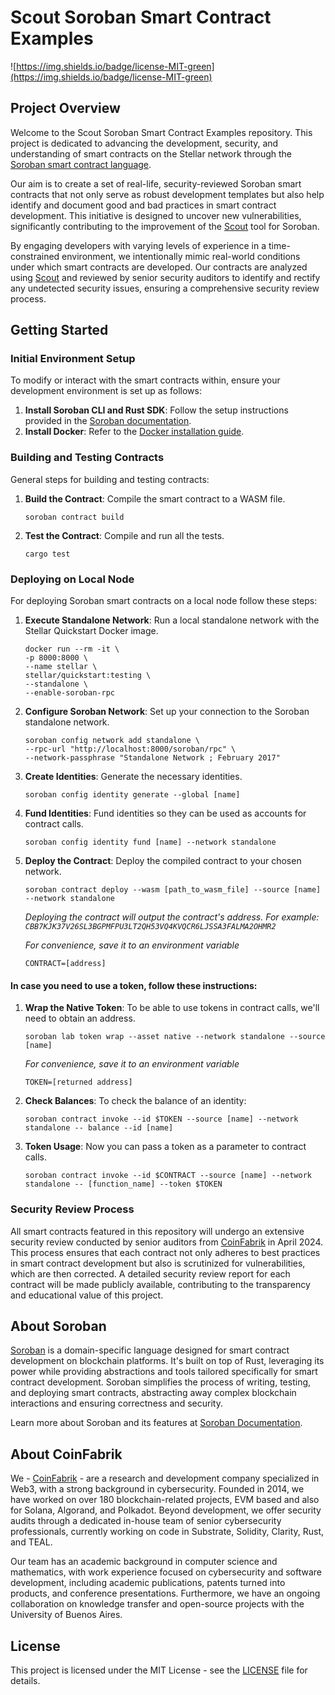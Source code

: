 # Scout Soroban Smart Contract Examples

![https://img.shields.io/badge/license-MIT-green](https://img.shields.io/badge/license-MIT-green)


## Project Overview

Welcome to the Scout Soroban Smart Contract Examples repository. This project is dedicated to advancing the development, security, and understanding of smart contracts on the Stellar network through the [Soroban smart contract language](https://soroban.stellar.org/docs). 

Our aim is to create a set of real-life, security-reviewed Soroban smart contracts that not only serve as robust development templates but also help identify and document good and bad practices in smart contract development. This initiative is designed to uncover new vulnerabilities, significantly contributing to the improvement of the [Scout](https://github.com/CoinFabrik/scout-soroban) tool for Soroban.

By engaging developers with varying levels of experience in a time-constrained environment, we intentionally mimic real-world conditions under which smart contracts are developed. Our contracts are analyzed using [Scout](https://github.com/CoinFabrik/scout-soroban) and reviewed by senior security auditors to identify and rectify any undetected security issues, ensuring a comprehensive security review process.

## Getting Started

### Initial Environment Setup

To modify or interact with the smart contracts within, ensure your development environment is set up as follows:

1. **Install Soroban CLI and Rust SDK**: Follow the setup instructions provided in the [Soroban documentation](https://soroban.stellar.org/docs/getting-started/setup).
2. **Install Docker**: Refer to the [Docker installation guide](https://docs.docker.com/get-docker/).

### Building and Testing Contracts

General steps for building and testing contracts:

1. **Build the Contract**: Compile the smart contract to a WASM file.

	```console
	soroban contract build
	```
2. **Test the Contract**: Compile and run all the tests.
   
	```console
	cargo test
	```
 
### Deploying on Local Node

For deploying Soroban smart contracts on a local node follow these steps:

1. **Execute Standalone Network**: Run a local standalone network with the Stellar Quickstart Docker image.

	```console
	docker run --rm -it \
	-p 8000:8000 \
	--name stellar \
	stellar/quickstart:testing \
	--standalone \
	--enable-soroban-rpc
	```

2. **Configure Soroban Network**: Set up your connection to the Soroban standalone network.

	```console
	soroban config network add standalone \
   	--rpc-url "http://localhost:8000/soroban/rpc" \
   	--network-passphrase "Standalone Network ; February 2017"
	```
3. **Create Identities**: Generate the necessary identities.

	```console
	soroban config identity generate --global [name]
	```
4. **Fund Identities**: Fund identities so they can be used as accounts for contract calls.

 	```console
  	soroban config identity fund [name] --network standalone
  	```

5. **Deploy the Contract**: Deploy the compiled contract to your chosen network.

	```console
	soroban contract deploy --wasm [path_to_wasm_file] --source [name] --network standalone
	```

 	_Deploying the contract will output the contract's address. For example: 						`CBB7KJK37V26SL3BGPMFPU3LT2QH53VQ4KVQCR6LJSSA3FALMA2OHMR2`_

	_For convenience, save it to an environment variable_

	```console
 	CONTRACT=[address]
 	```

#### In case you need to use a token, follow these instructions:

1. **Wrap the Native Token**: To be able to use tokens in contract calls, we'll need to obtain an address.

   	```console
	soroban lab token wrap --asset native --network standalone --source [name]
	```
    
   	_For convenience, save it to an environment variable_

	```console
 	TOKEN=[returned address]
 	```

 2. **Check Balances**: To check the balance of an identity:

 	```console
	soroban contract invoke --id $TOKEN --source [name] --network standalone -- balance --id [name]
	```

3. **Token Usage**: Now you can pass a token as a parameter to contract calls.
  
   	```console
	soroban contract invoke --id $CONTRACT --source [name] --network standalone -- [function_name] --token $TOKEN
	```

### Security Review Process

All smart contracts featured in this repository will undergo an extensive security review conducted by senior auditors from [CoinFabrik](https://www.coinfabrik.com/) in April 2024. This  process ensures that each contract not only adheres to best practices in smart contract development but also is scrutinized for vulnerabilities, which are then corrected. A detailed security review report for each contract will be made publicly available, contributing to the transparency and educational value of this project.

## About Soroban

[Soroban](https://soroban-lang.github.io/) is a domain-specific language designed for smart contract development on blockchain platforms. It's built on top of Rust, leveraging its power while providing abstractions and tools tailored specifically for smart contract development. Soroban simplifies the process of writing, testing, and deploying smart contracts, abstracting away complex blockchain interactions and ensuring correctness and security.

Learn more about Soroban and its features at [Soroban Documentation](https://soroban.stellar.org/docs/).

## About CoinFabrik

We - [CoinFabrik](https://www.coinfabrik.com/) - are a research and development company specialized in Web3, with a strong background in cybersecurity. Founded in 2014, we have worked on over 180 blockchain-related projects, EVM based and also for Solana, Algorand, and Polkadot. Beyond development, we offer security audits through a dedicated in-house team of senior cybersecurity professionals, currently working on code in Substrate, Solidity, Clarity, Rust, and TEAL.

Our team has an academic background in computer science and mathematics, with work experience focused on cybersecurity and software development, including academic publications, patents turned into products, and conference presentations. Furthermore, we have an ongoing collaboration on knowledge transfer and open-source projects with the University of Buenos Aires.


## License

This project is licensed under the MIT License - see the [LICENSE](LICENSE) file for details.



